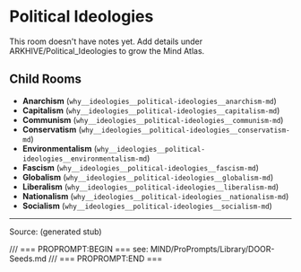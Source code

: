 # Political Ideologies

This room doesn't have notes yet. Add details under ARKHIVE/Political_Ideologies to grow the Mind Atlas.

## Child Rooms
- **Anarchism** (`why__ideologies__political-ideologies__anarchism-md`)
- **Capitalism** (`why__ideologies__political-ideologies__capitalism-md`)
- **Communism** (`why__ideologies__political-ideologies__communism-md`)
- **Conservatism** (`why__ideologies__political-ideologies__conservatism-md`)
- **Environmentalism** (`why__ideologies__political-ideologies__environmentalism-md`)
- **Fascism** (`why__ideologies__political-ideologies__fascism-md`)
- **Globalism** (`why__ideologies__political-ideologies__globalism-md`)
- **Liberalism** (`why__ideologies__political-ideologies__liberalism-md`)
- **Nationalism** (`why__ideologies__political-ideologies__nationalism-md`)
- **Socialism** (`why__ideologies__political-ideologies__socialism-md`)

---
Source: (generated stub)

/// === PROPROMPT:BEGIN ===
see: MIND/ProPrompts/Library/DOOR-Seeds.md
/// === PROPROMPT:END ===
